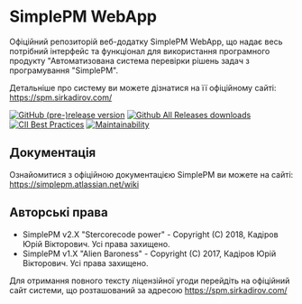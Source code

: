 # SimplePM WebApp
Офіційний репозиторій веб-додатку SimplePM WebApp, що надає весь потрібний інтерфейс та функціонал для використання програмного продукту "Автоматизована система перевірки рішень задач з програмування "SimplePM".

Детальніше про систему ви можете дізнатися на її офіційному сайті: https://spm.sirkadirov.com/

[![GitHub (pre-)release version](https://img.shields.io/github/release/SirkadirovTeam/SimplePM_WebClient/all.svg)](https://github.com/SirkadirovTeam/SimplePM_WebClient/releases)
[![Github All Releases downloads](https://img.shields.io/github/downloads/SirkadirovTeam/SimplePM_WebClient/total.svg)]()
[![CII Best Practices](https://bestpractices.coreinfrastructure.org/projects/1230/badge)](https://bestpractices.coreinfrastructure.org/projects/1230)
[![Maintainability](https://api.codeclimate.com/v1/badges/34d10acb673eaec25f40/maintainability)](https://codeclimate.com/github/SirkadirovTeam/SimplePM_WebClient/maintainability)

## Документація
Ознайомитися з офіційною документацією SimplePM ви можете на сайті: https://simplepm.atlassian.net/wiki

## Авторські права
- SimplePM v2.X "Stercorecode power" - Copyright (C) 2018, Кадіров Юрій Вікторович. Усі права захищено.
- SimplePM v1.X "Alien Baroness" - Copyright (C) 2017, Кадіров Юрій Вікторович. Усі права захищено.

Для отримання повного тексту ліцензійної угоди перейдіть на офіційний сайт системи, що розташований за адресою https://spm.sirkadirov.com/
